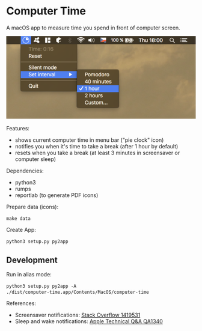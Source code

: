 Computer Time
=============

A macOS app to measure time you spend in front of computer screen.

![screenshot](docs/screenshot.png)

Features:

- shows current computer time in menu bar ("pie clock" icon)
- notifies you when it's time to take a break (after 1 hour by default)
- resets when you take a break (at least 3 minutes in screensaver or computer sleep)

Dependencies:

- python3
- rumps
- reportlab (to generate PDF icons)

Prepare data (icons):

    make data

Create App:

    python3 setup.py py2app


Development
-----------

Run in alias mode:

    python3 setup.py py2app -A
    ./dist/computer-time.app/Contents/MacOS/computer-time

References:
- Screensaver notifications:
[Stack Overflow 1419531](http://stackoverflow.com/questions/1419531/mac-screensaver-start-event/1561512#1561512)
- Sleep and wake notifications:
[Apple Technical Q&A QA1340](https://developer.apple.com/library/mac/qa/qa1340/_index.html)
